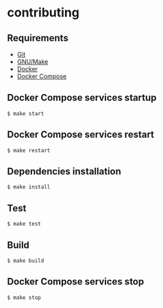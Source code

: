 # contributing

## Requirements

- [Git](https://git-scm.com/)
- [GNU/Make](https://git-scm.com/)
- [Docker](https://www.docker.com/)
- [Docker Compose](https://docs.docker.com/compose/)

## Docker Compose services startup

```console
$ make start
```

## Docker Compose services restart

```console
$ make restart
```

## Dependencies installation

```console
$ make install
```

## Test

```console
$ make test
```

## Build

```console
$ make build
```

## Docker Compose services stop

```console
$ make stop
```
